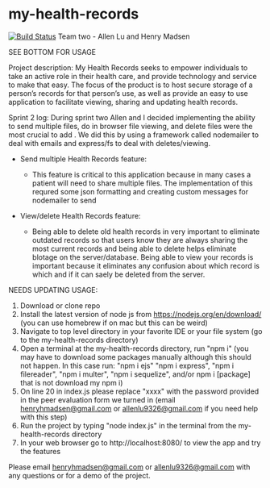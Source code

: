 # my-health-records

[![Build Status](https://app.travis-ci.com/hhm14/my-health-records.svg?branch=main)](https://app.travis-ci.com/hhm14/my-health-records)
Team two - Allen Lu and Henry Madsen

SEE BOTTOM FOR USAGE

Project description: My Health Records seeks to empower individuals to take an active role in their health care, and provide technology and service to make that easy. The focus of the product is to host secure storage of a person’s records for that person’s use, as well as provide an easy to use application to facilitate viewing, sharing and updating health records.

Sprint 2 log:
During sprint two Allen and I decided implementing the ability to send multiple files, do in browser file viewing, and delete files were the most crucial to add . We did this by using a framework called nodemailer to deal with emails and express/fs to deal with deletes/viewing.

- Send multiple Health Records feature:
  - This feature is critical to this application because in many cases a patient will need to share multiple files. The implementation of this requred some json formatting and creating custom messages for nodemailer to send

- View/delete Health Records feature: 
  -  Being able to delete old health records in very important to eliminate outdated records so that users know they are always sharing the most current records and being able to delete helps eliminate blotage on the server/database. Being able to view your records is important because it eliminates any confusion about which record is which and if it can saely be deleted from the server. 

NEEDS UPDATING 
USAGE: 
1. Download or clone repo
2. Install the latest version of node js from https://nodejs.org/en/download/ (you can use homebrew if on mac but this can be weird)
3. Navigate to top level directory in your favorite IDE or your file system (go to the my-health-records directory)
4. Open a terminal at the my-health-records directory, run "npm i" (you may have to download some packages manually although this should not happen. In this case run: "npm i ejs" "npm i express", "npm i filereader", "npm i multer", "npm i sequelize", and/or npm i [package] that is not download my npm i)
5. On line 20 in index.js please replace "xxxx" with the password provided in the peer evaluation form we turned in (email henryhmadsen@gmail.com or allenlu9326@gmail.com if you need help with this step)
6. Run the project by typing "node index.js" in the terminal from the my-health-records directory 
7. In your web browser go to http://localhost:8080/ to view the app and try the features

Please email henryhmadsen@gmail.com or allenlu9326@gmail.com with any questions or for a demo of the project. 
